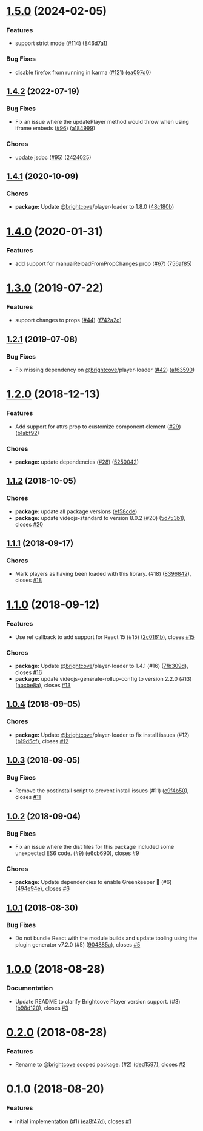 <a name="1.5.0"></a>
# [1.5.0](https://github.com/brightcove/react-player-loader/compare/v1.4.2...v1.5.0) (2024-02-05)

### Features

* support strict mode ([#114](https://github.com/brightcove/react-player-loader/issues/114)) ([846d7a1](https://github.com/brightcove/react-player-loader/commit/846d7a1))

### Bug Fixes

* disable firefox from running in karma ([#121](https://github.com/brightcove/react-player-loader/issues/121)) ([ea097d0](https://github.com/brightcove/react-player-loader/commit/ea097d0))

<a name="1.4.2"></a>
## [1.4.2](https://github.com/brightcove/react-player-loader/compare/v1.4.1...v1.4.2) (2022-07-19)

### Bug Fixes

* Fix an issue where the updatePlayer method would throw when using iframe embeds ([#96](https://github.com/brightcove/react-player-loader/issues/96)) ([a184999](https://github.com/brightcove/react-player-loader/commit/a184999))

### Chores

* update jsdoc ([#95](https://github.com/brightcove/react-player-loader/issues/95)) ([2424025](https://github.com/brightcove/react-player-loader/commit/2424025))

<a name="1.4.1"></a>
## [1.4.1](https://github.com/brightcove/react-player-loader/compare/v1.4.0...v1.4.1) (2020-10-09)

### Chores

* **package:** Update [@brightcove](https://github.com/brightcove)/player-loader to 1.8.0 ([48c180b](https://github.com/brightcove/react-player-loader/commit/48c180b))

<a name="1.4.0"></a>
# [1.4.0](https://github.com/brightcove/react-player-loader/compare/v1.3.0...v1.4.0) (2020-01-31)

### Features

* add support for manualReloadFromPropChanges prop ([#67](https://github.com/brightcove/react-player-loader/issues/67)) ([756af85](https://github.com/brightcove/react-player-loader/commit/756af85))

<a name="1.3.0"></a>
# [1.3.0](https://github.com/brightcove/react-player-loader/compare/v1.2.1...v1.3.0) (2019-07-22)

### Features

* support changes to props ([#44](https://github.com/brightcove/react-player-loader/issues/44)) ([f742a2d](https://github.com/brightcove/react-player-loader/commit/f742a2d))

<a name="1.2.1"></a>
## [1.2.1](https://github.com/brightcove/react-player-loader/compare/v1.2.0...v1.2.1) (2019-07-08)

### Bug Fixes

* Fix missing dependency on [@brightcove](https://github.com/brightcove)/player-loader ([#42](https://github.com/brightcove/react-player-loader/issues/42)) ([af63590](https://github.com/brightcove/react-player-loader/commit/af63590))

<a name="1.2.0"></a>
# [1.2.0](https://github.com/brightcove/react-player-loader/compare/v1.1.2...v1.2.0) (2018-12-13)

### Features

* Add support for attrs prop to customize component element ([#29](https://github.com/brightcove/react-player-loader/issues/29)) ([b1abf92](https://github.com/brightcove/react-player-loader/commit/b1abf92))

### Chores

* **package:** update dependencies ([#28](https://github.com/brightcove/react-player-loader/issues/28)) ([5250042](https://github.com/brightcove/react-player-loader/commit/5250042))

<a name="1.1.2"></a>
## [1.1.2](https://github.com/brightcove/react-player-loader/compare/v1.1.1...v1.1.2) (2018-10-05)

### Chores

* **package:** update all package versions ([ef58cde](https://github.com/brightcove/react-player-loader/commit/ef58cde))
* **package:** update videojs-standard to version 8.0.2 (#20) ([5d753b1](https://github.com/brightcove/react-player-loader/commit/5d753b1)), closes [#20](https://github.com/brightcove/react-player-loader/issues/20)

<a name="1.1.1"></a>
## [1.1.1](https://github.com/brightcove/react-player-loader/compare/v1.1.0...v1.1.1) (2018-09-17)

### Chores

* Mark players as having been loaded with this library. (#18) ([8396842](https://github.com/brightcove/react-player-loader/commit/8396842)), closes [#18](https://github.com/brightcove/react-player-loader/issues/18)

<a name="1.1.0"></a>
# [1.1.0](https://github.com/brightcove/react-player-loader/compare/v1.0.4...v1.1.0) (2018-09-12)

### Features

* Use ref callback to add support for React 15 (#15) ([2c0161b](https://github.com/brightcove/react-player-loader/commit/2c0161b)), closes [#15](https://github.com/brightcove/react-player-loader/issues/15)

### Chores

* **package:** Update [@brightcove](https://github.com/brightcove)/player-loader to 1.4.1 (#16) ([7fb309d](https://github.com/brightcove/react-player-loader/commit/7fb309d)), closes [#16](https://github.com/brightcove/react-player-loader/issues/16)
* **package:** update videojs-generate-rollup-config to version 2.2.0 (#13) ([abcbe8a](https://github.com/brightcove/react-player-loader/commit/abcbe8a)), closes [#13](https://github.com/brightcove/react-player-loader/issues/13)

<a name="1.0.4"></a>
## [1.0.4](https://github.com/brightcove/react-player-loader/compare/v1.0.3...v1.0.4) (2018-09-05)

### Chores

* **package:** Update [@brightcove](https://github.com/brightcove)/player-loader to fix install issues (#12) ([b19d5cf](https://github.com/brightcove/react-player-loader/commit/b19d5cf)), closes [#12](https://github.com/brightcove/react-player-loader/issues/12)

<a name="1.0.3"></a>
## [1.0.3](https://github.com/brightcove/react-player-loader/compare/v1.0.2...v1.0.3) (2018-09-05)

### Bug Fixes

* Remove the postinstall script to prevent install issues (#11) ([c9f4b50](https://github.com/brightcove/react-player-loader/commit/c9f4b50)), closes [#11](https://github.com/brightcove/react-player-loader/issues/11)

<a name="1.0.2"></a>
## [1.0.2](https://github.com/brightcove/react-player-loader/compare/v1.0.1...v1.0.2) (2018-09-04)

### Bug Fixes

* Fix an issue where the dist files for this package included some unexpected ES6 code. (#9) ([e6cb690](https://github.com/brightcove/react-player-loader/commit/e6cb690)), closes [#9](https://github.com/brightcove/react-player-loader/issues/9)

### Chores

* **package:** Update dependencies to enable Greenkeeper 🌴 (#6) ([494e94e](https://github.com/brightcove/react-player-loader/commit/494e94e)), closes [#6](https://github.com/brightcove/react-player-loader/issues/6)

<a name="1.0.1"></a>
## [1.0.1](https://github.com/brightcove/react-player-loader/compare/v1.0.0...v1.0.1) (2018-08-30)

### Bug Fixes

* Do not bundle React with the module builds and update tooling using the plugin generator v7.2.0 (#5) ([904885a](https://github.com/brightcove/react-player-loader/commit/904885a)), closes [#5](https://github.com/brightcove/react-player-loader/issues/5)

<a name="1.0.0"></a>
# [1.0.0](https://github.com/brightcove/react-player-loader/compare/v0.2.0...v1.0.0) (2018-08-28)

### Documentation

* Update README to clarify Brightcove Player version support. (#3) ([b98d120](https://github.com/brightcove/react-player-loader/commit/b98d120)), closes [#3](https://github.com/brightcove/react-player-loader/issues/3)

<a name="0.2.0"></a>
# [0.2.0](https://github.com/brightcove/react-brightcove-player/compare/v0.1.0...v0.2.0) (2018-08-28)

### Features

* Rename to [@brightcove](https://github.com/brightcove) scoped package. (#2) ([ded1597](https://github.com/brightcove/react-brightcove-player/commit/ded1597)), closes [#2](https://github.com/brightcove/react-brightcove-player/issues/2)

<a name="0.1.0"></a>
# 0.1.0 (2018-08-20)

### Features

* initial implementation (#1) ([ea8f47d](https://github.com/brightcove/react-brightcove-player/commit/ea8f47d)), closes [#1](https://github.com/brightcove/react-brightcove-player/issues/1)


